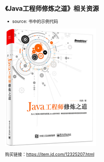 《Java工程师修炼之道》相关资源
--

- source: 书中的示例代码

<img src="img/book.png" width="300"/>

购买链接：<https://item.jd.com/12325207.html>

